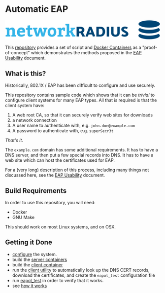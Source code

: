 # Automatic EAP

![Network RADIUS Logo](img/networkradius-logo.png)

This [repository](https://github.com/NetworkRADIUS/automatic-eap/) provides a set of script and [Docker Containers](https://www.docker.com/resources/what-container) as a "proof-of-concept" which demonstrates the methods proposed in the [EAP Usability](https://datatracker.ietf.org/doc/draft-dekok-emu-eap-usability/) document.

## What is this?

Historically, 802.1X / EAP has been difficult to configure and use securely.

This repository contains sample code which shows that it can be
_trivial_ to configure client systems for many EAP types.  All that is
required is that the client system have:

1. A web root CA, so that it can securely verify web sites for downloads
2. a network connection
3. A user name to authenticate with, e.g. `john.doe@example.com`
4. A password to authenticate with, e.g. `superSecr3t`

_That's it_.

The `example.com` domain has some additional requirements.  It has to
have a DNS server, and then put a few special records into DNS.  It
has to have a web site which can host the certificates used for EAP.

For a (very long) description of this process, including many things not discussed here, see the [EAP Usability](https://datatracker.ietf.org/doc/draft-dekok-emu-eap-usability/) document.

## Build Requirements

In order to use this repository, you will need:

* Docker
* GNU Make

This should work on most Linux systems, and on OSX.

## Getting it Done

* [configure](configure.md) the system.
* build the [server containers](server.md)
* build the [client container](client.md)
* run the [client utility](util.md) to automatically look up the DNS
  CERT records, download the certificates, and create the `eapol_test`
  configuration file
* run [eapol_test](eapol_test.md) in order to verify that it works.
* see [how it works](explanation.md)

